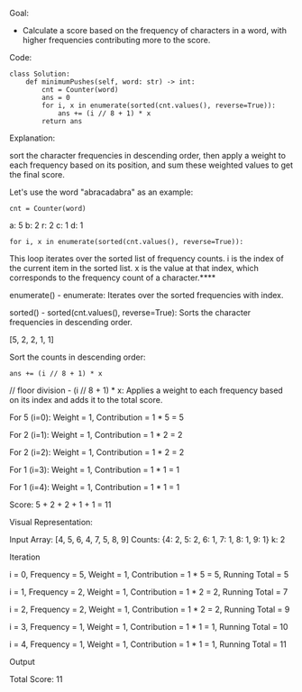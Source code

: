 Goal:
- Calculate a score based on the frequency of characters in a word, with higher frequencies contributing more to the score.

Code:

    class Solution:
        def minimumPushes(self, word: str) -> int:
            cnt = Counter(word)
            ans = 0
            for i, x in enumerate(sorted(cnt.values(), reverse=True)):
                ans += (i // 8 + 1) * x
            return ans

Explanation: 

sort the character frequencies in descending order, then apply a weight to each frequency based on its position, and sum these weighted values to get the final score.


Let's use the word "abracadabra" as an example:

    cnt = Counter(word)

a: 5
b: 2
r: 2
c: 1
d: 1

    for i, x in enumerate(sorted(cnt.values(), reverse=True)):
    
This loop iterates over the sorted list of frequency counts.
i is the index of the current item in the sorted list.
x is the value at that index, which corresponds to the frequency count of a character.****

enumerate() - enumerate: Iterates over the sorted frequencies with index.

sorted() - sorted(cnt.values(), reverse=True): Sorts the character frequencies in descending order.

[5, 2, 2, 1, 1]

Sort the counts in descending order:

    ans += (i // 8 + 1) * x

// floor division - (i // 8 + 1) * x: Applies a weight to each frequency based on its index and adds it to the total score.

For 5 (i=0): Weight = 1, Contribution = 1 * 5 = 5

For 2 (i=1): Weight = 1, Contribution = 1 * 2 = 2

For 2 (i=2): Weight = 1, Contribution = 1 * 2 = 2

For 1 (i=3): Weight = 1, Contribution = 1 * 1 = 1

For 1 (i=4): Weight = 1, Contribution = 1 * 1 = 1

Score: 5 + 2 + 2 + 1 + 1 = 11

Visual Representation:

Input
Array: [4, 5, 6, 4, 7, 5, 8, 9]
Counts: {4: 2, 5: 2, 6: 1, 7: 1, 8: 1, 9: 1}
k: 2

Iteration

i = 0, Frequency = 5, Weight = 1, Contribution = 1 * 5 = 5, Running Total = 5

i = 1, Frequency = 2, Weight = 1, Contribution = 1 * 2 = 2, Running Total = 7

i = 2, Frequency = 2, Weight = 1, Contribution = 1 * 2 = 2, Running Total = 9

i = 3, Frequency = 1, Weight = 1, Contribution = 1 * 1 = 1, Running Total = 10

i = 4, Frequency = 1, Weight = 1, Contribution = 1 * 1 = 1, Running Total = 11

Output

Total Score: 11


